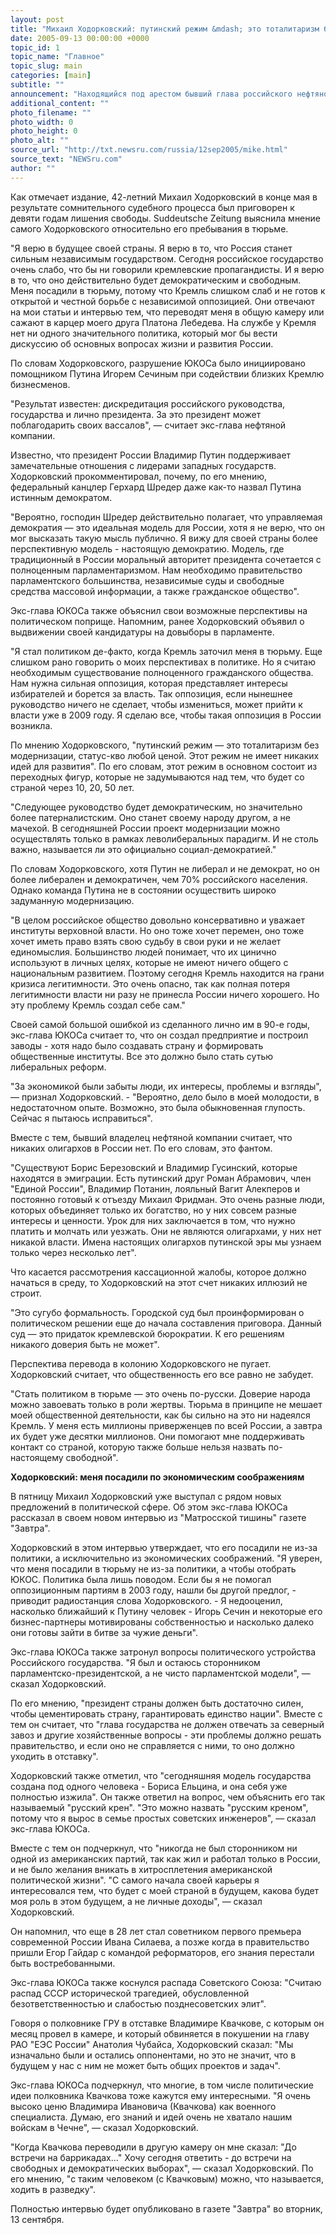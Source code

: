 ```yaml
---
layout: post
title: "Михаил Ходорковский: путинский режим &mdash; это тоталитаризм без модернизации"
date: 2005-09-13 00:00:00 +0000
topic_id: 1
topic_name: "Главное"
topic_slug: main
categories: [main]
subtitle: ""
announcement: "Находящийся под арестом бывший глава российского нефтяного концерна ЮКОС Михаил Ходорковский настаивает на формировании парламентской демократии и сильного гражданского общества. Об этом он заявил в интервью немецкой газете Suddeutsche Zeitung (перевод статьи публикует сайт Inopressa.ru)"
additional_content: ""
photo_filename: ""
photo_width: 0
photo_height: 0
photo_alt: ""
source_url: "http://txt.newsru.com/russia/12sep2005/mike.html"
source_text: "NEWSru.com"
author: ""
---
```

Как отмечает издание, 42-летний Михаил Ходорковский в конце мая в результате сомнительного судебного процесса был приговорен к девяти годам лишения свободы. Suddeutsche Zeitung выяснила мнение самого Ходорковского относительно его пребывания в тюрьме.

"Я верю в будущее своей страны. Я верю в то, что Россия станет сильным независимым государством. Сегодня российское государство очень слабо, что бы ни говорили кремлевские пропагандисты. И я верю в то, что оно действительно будет демократическим и свободным. Меня посадили в тюрьму, потому что Кремль слишком слаб и не готов к открытой и честной борьбе с независимой оппозицией. Они отвечают на мои статьи и интервью тем, что переводят меня в общую камеру или сажают в карцер моего друга Платона Лебедева. На службе у Кремля нет ни одного значительного политика, который мог бы вести дискуссию об основных вопросах жизни и развития России.

По словам Ходорковского, разрушение ЮКОСа было инициировано помощником Путина Игорем Сечиным при содействии близких Кремлю бизнесменов.

"Результат известен: дискредитация российского руководства, государства и лично президента. За это президент может поблагодарить своих вассалов", &mdash; считает экс-глава нефтяной компании.

Известно, что президент России Владимир Путин поддерживает замечательные отношения с лидерами западных государств. Ходорковский прокомментировал, почему, по его мнению, федеральный канцлер Герхард Шредер даже как-то назвал Путина истинным демократом.

"Вероятно, господин Шредер действительно полагает, что управляемая демократия &mdash; это идеальная модель для России, хотя я не верю, что он мог высказать такую мысль публично. Я вижу для своей страны более перспективную модель - настоящую демократию. Модель, где традиционный в России моральный авторитет президента сочетается с полноценным парламентаризмом. Нам необходимо правительство парламентского большинства, независимые суды и свободные средства массовой информации, а также гражданское общество".

Экс-глава ЮКОСа также объяснил свои возможные перспективы на политическом поприще. Напомним, ранее Ходорковский объявил о выдвижении своей кандидатуры на довыборы в парламенте.

"Я стал политиком де-факто, когда Кремль заточил меня в тюрьму. Еще слишком рано говорить о моих перспективах в политике. Но я считаю необходимым существование полноценного гражданского общества. Нам нужна сильная оппозиция, которая представляет интересы избирателей и борется за власть. Так оппозиция, если нынешнее руководство ничего не сделает, чтобы измениться, может прийти к власти уже в 2009 году. Я сделаю все, чтобы такая оппозиция в России возникла.

По мнению Ходорковского, "путинский режим &mdash; это тоталитаризм без модернизации, статус-кво любой ценой. Этот режим не имеет никаких идей для развития". По его словам, этот режим в основном состоит из переходных фигур, которые не задумываются над тем, что будет со страной через 10, 20, 50 лет.

"Следующее руководство будет демократическим, но значительно более патерналистским. Оно станет своему народу другом, а не мачехой. В сегодняшней России проект модернизации можно осуществлять только в рамках леволиберальных парадигм. И не столь важно, называется ли это официально социал-демократией."

По словам Ходорковского, хотя Путин не либерал и не демократ, но он более либерален и демократичен, чем 70% российского населения. Однако команда Путина не в состоянии осуществить широко задуманную модернизацию.

"В целом российское общество довольно консервативно и уважает институты верховной власти. Но оно тоже хочет перемен, оно тоже хочет иметь право взять свою судьбу в свои руки и не желает единомыслия. Большинство людей понимает, что их цинично используют в личных целях, которые не имеют ничего общего с национальным развитием. Поэтому сегодня Кремль находится на грани кризиса легитимности. Это очень опасно, так как полная потеря легитимности власти ни разу не принесла России ничего хорошего. Но эту проблему Кремль создал себе сам."

Своей самой большой ошибкой из сделанного лично им в 90-е годы, экс-глава ЮКОСа считает то, что он создал предприятие и построил заводы - хотя надо было создавать страну и формировать общественные институты. Все это должно было стать сутью либеральных реформ.

"За экономикой были забыты люди, их интересы, проблемы и взгляды", &mdash; признал Ходорковский. - "Вероятно, дело было в моей молодости, в недостаточном опыте. Возможно, это была обыкновенная глупость. Сейчас я пытаюсь исправиться".

Вместе с тем, бывший владелец нефтяной компании считает, что никаких олигархов в России нет. По его словам, это фантом.

"Существуют Борис Березовский и Владимир Гусинский, которые находятся в эмиграции. Есть путинский друг Роман Абрамович, член "Единой России", Владимир Потанин, лояльный Вагит Алекперов и постоянно готовый к отъезду Михаил Фридман. Это очень разные люди, которых объединяет только их богатство, но у них совсем разные интересы и ценности. Урок для них заключается в том, что нужно платить и молчать или уезжать. Они не являются олигархами, у них нет никакой власти. Имена настоящих олигархов путинской эры мы узнаем только через несколько лет".

Что касается рассмотрения кассационной жалобы, которое должно начаться в среду, то Ходорковский на этот счет никаких иллюзий не строит.

"Это сугубо формальность. Городской суд был проинформирован о политическом решении еще до начала составления приговора. Данный суд &mdash; это придаток кремлевской бюрократии. К его решениям никакого доверия быть не может".

Перспектива перевода в колонию Ходорковского не пугает. Ходорковский считает, что общественность его все равно не забудет.

"Стать политиком в тюрьме &mdash; это очень по-русски. Доверие народа можно завоевать только в роли жертвы. Тюрьма в принципе не мешает моей общественной деятельности, как бы сильно на это ни надеялся Кремль. У меня есть миллионы приверженцев по всей России, а завтра их будет уже десятки миллионов. Они помогают мне поддерживать контакт со страной, которую также больше нельзя назвать по-настоящему свободной".

<strong>Ходорковский: меня посадили по экономическим соображениям</strong>

В пятницу Михаил Ходорковский уже выступал с рядом новых предложений в политической сфере. Об этом экс-глава ЮКОСа рассказал в своем новом интервью из "Матросской тишины" газете "Завтра".

Ходорковский в этом интервью утверждает, что его посадили не из-за политики, а исключительно из экономических соображений. "Я уверен, что меня посадили в тюрьму не из-за политики, а чтобы отобрать ЮКОС. Политика была лишь поводом. Если бы я не помогал оппозиционным партиям в 2003 году, нашли бы другой предлог, - приводит радиостанция слова Ходорковского. - Я недооценил, насколько ближайший к Путину человек - Игорь Сечин и некоторые его бизнес-партнеры мотивированы собственностью и насколько далеко они готовы зайти в битве за чужие деньги".

Экс-глава ЮКОСа также затронул вопросы политического устройства Российского государства. "Я был и остаюсь сторонником парламентско-президентской, а не чисто парламентской модели", &mdash; сказал Ходорковский.

По его мнению, "президент страны должен быть достаточно силен, чтобы цементировать страну, гарантировать единство нации". Вместе с тем он считает, что "глава государства не должен отвечать за северный завоз и другие хозяйственные вопросы - эти проблемы должно решать правительство, и если оно не справляется с ними, то оно должно уходить в отставку".

Ходорковский также отметил, что "сегодняшняя модель государства создана под одного человека - Бориса Ельцина, и она себя уже полностью изжила". Он также ответил на вопрос, чем объяснить его так называемый "русский крен". "Это можно назвать "русским креном", потому что я вырос в семье простых советских инженеров", &mdash; сказал экс-глава ЮКОСа.

Вместе с тем он подчеркнул, что "никогда не был сторонником ни одной из американских партий, так как жил и работал только в России, и не было желания вникать в хитросплетения американской политической жизни". "С самого начала своей карьеры я интересовался тем, что будет с моей страной в будущем, какова будет моя роль в этом будущем, а не личные доходы", &mdash; сказал Ходорковский.

Он напомнил, что еще в 28 лет стал советником первого премьера современной России Ивана Силаева, а позже когда в правительство пришли Егор Гайдар с командой реформаторов, его знания перестали быть востребованными.

Экс-глава ЮКОСа также коснулся распада Советского Союза: "Считаю распад СССР исторической трагедией, обусловленной безответственностью и слабостью позднесоветских элит".

Говоря о полковнике ГРУ в отставке Владимире Квачкове, с которым он месяц провел в камере, и который обвиняется в покушении на главу РАО "ЕЭС России" Анатолия Чубайса, Ходорковский сказал: "Мы изначально были и остались оппонентами, но это не значит, что в будущем у нас с ним не может быть общих проектов и задач".

Экс-глава ЮКОСа подчеркнул, что многие, в том числе политические идеи полковника Квачкова тоже кажутся ему интересными. "Я очень высоко ценю Владимира Ивановича (Квачкова) как военного специалиста. Думаю, его знаний и идей очень не хватало нашим войскам в Чечне", &mdash; сказал Ходорковский.

"Когда Квачкова переводили в другую камеру он мне сказал: "До встречи на баррикадах..." Хочу сегодня ответить - до встречи на свободных и демократических выборах", &mdash; сказал Ходорковский. По его мнению, "с таким человеком (с Квачковым) можно, что называется, ходить в разведку".

Полностью интервью будет опубликовано в газете "Завтра" во вторник, 13 сентября.
